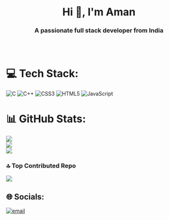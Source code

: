 <h1 align="center">Hi 👋, I'm Aman</h1>
<h3 align="center">A passionate full stack developer from India</h3>
<br>
<p align="center">
<p align="center"> <a href="https://twitter.com/" target="blank"><img src="https://img.shields.io/twitter/follow/?logo=twitter&style=for-the-badge" alt="" /></a> </p>

# 💻 Tech Stack:
![C](https://img.shields.io/badge/c-%2300599C.svg?style=for-the-badge&logo=c&logoColor=white) ![C++](https://img.shields.io/badge/c++-%2300599C.svg?style=for-the-badge&logo=c%2B%2B&logoColor=white) ![CSS3](https://img.shields.io/badge/css3-%231572B6.svg?style=for-the-badge&logo=css3&logoColor=white) ![HTML5](https://img.shields.io/badge/html5-%23E34F26.svg?style=for-the-badge&logo=html5&logoColor=white) ![JavaScript](https://img.shields.io/badge/javascript-%23323330.svg?style=for-the-badge&logo=javascript&logoColor=%23F7DF1E)
# 📊 GitHub Stats:
![](https://github-readme-stats.vercel.app/api?username=imamanjangra&theme=transparent&hide_border=false&include_all_commits=false&count_private=false)<br/>
![](https://nirzak-streak-stats.vercel.app/?user=imamanjangra&theme=transparent&hide_border=false)<br/>
![](https://github-readme-stats.vercel.app/api/top-langs/?username=imamanjangra&theme=transparent&hide_border=false&include_all_commits=false&count_private=false&layout=compact)

### 🔝 Top Contributed Repo
![](https://github-contributor-stats.vercel.app/api?username=imamanjangra&limit=5&theme=transparent&combine_all_yearly_contributions=true)

## 🌐 Socials:
[![email](https://img.shields.io/badge/Email-D14836?logo=gmail&logoColor=white)](mailto:Imamanjangra@gmail.com ) 


</p>
